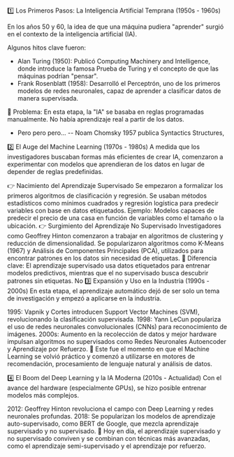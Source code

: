 1️⃣ 
Los Primeros Pasos: La Inteligencia Artificial Temprana (1950s - 1960s)

En los años 50 y 60, la idea de que una máquina pudiera "aprender" surgió en el contexto de la inteligencia artificial (IA). 

Algunos hitos clave fueron:
- Alan Turing (1950): Publicó Computing Machinery and Intelligence, donde introduce la famosa Prueba de Turing y el concepto de que las máquinas podrían "pensar".
- Frank Rosenblatt (1958): Desarrolló el Perceptrón, uno de los primeros modelos de redes neuronales, capaz de aprender a clasificar datos de manera supervisada.

🔹 Problema: En esta etapa, la "IA" se basaba en reglas programadas manualmente. No había aprendizaje real a partir de los datos.

- Pero pero pero...
-- Noam Chomsky 1957 publica Syntactics Structures,

2️⃣ El Auge del Machine Learning (1970s - 1980s)
A medida que los investigadores buscaban formas más eficientes de crear IA, comenzaron a experimentar con modelos que aprendieran de los datos en lugar de depender de reglas predefinidas.

👉 Nacimiento del Aprendizaje Supervisado
Se empezaron a formalizar los primeros algoritmos de clasificación y regresión.
Se usaban métodos estadísticos como mínimos cuadrados y regresión logística para predecir variables con base en datos etiquetados.
Ejemplo: Modelos capaces de predecir el precio de una casa en función de variables como el tamaño o la ubicación.
👉 Surgimiento del Aprendizaje No Supervisado
Investigadores como Geoffrey Hinton comenzaron a trabajar en algoritmos de clustering y reducción de dimensionalidad.
Se popularizaron algoritmos como K-Means (1967) y Análisis de Componentes Principales (PCA), utilizados para encontrar patrones en los datos sin necesidad de etiquetas.
🔹 Diferencia clave: El aprendizaje supervisado usa datos etiquetados para entrenar modelos predictivos, mientras que el no supervisado busca descubrir patrones sin etiquetas.
No
3️⃣ Expansión y Uso en la Industria (1990s - 2000s)
En esta etapa, el aprendizaje automático dejó de ser solo un tema de investigación y empezó a aplicarse en la industria.

1995: Vapnik y Cortes introducen Support Vector Machines (SVM), revolucionando la clasificación supervisada.
1998: Yann LeCun populariza el uso de redes neuronales convolucionales (CNNs) para reconocimiento de imágenes.
2000s: Aumento en la recolección de datos y mejor hardware impulsan algoritmos no supervisados como Redes Neuronales Autoencoder y Aprendizaje por Refuerzo.
🔹 Este fue el momento en que el Machine Learning se volvió práctico y comenzó a utilizarse en motores de recomendación, procesamiento de lenguaje natural y análisis de datos.

4️⃣ El Boom del Deep Learning y la IA Moderna (2010s - Actualidad)
Con el avance del hardware (especialmente GPUs), se hizo posible entrenar modelos más complejos.

2012: Geoffrey Hinton revoluciona el campo con Deep Learning y redes neuronales profundas.
2018: Se popularizan los modelos de aprendizaje auto-supervisado, como BERT de Google, que mezcla aprendizaje supervisado y no supervisado.
📌 Hoy en día, el aprendizaje supervisado y no supervisado conviven y se combinan con técnicas más avanzadas, como el aprendizaje semi-supervisado y el aprendizaje por refuerzo.